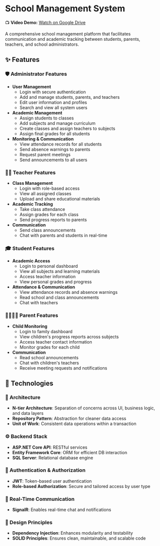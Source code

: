 # School Management System
📺 **Video Demo:** [Watch on Google Drive](https://drive.google.com/file/d/1zv1Ln8mXcDg6emfQn4gAEXOU547104yk/view?t=10)

A comprehensive school management platform that facilitates communication and academic tracking between students, parents, teachers, and school administrators.

## ✨ Features

### 🛡️ Administrator Features
- **User Management**
  - Login with secure authentication
  - Add and manage students, parents, and teachers
  - Edit user information and profiles
  - Search and view all system users
- **Academic Management**
  - Assign students to classes
  - Add subjects and manage curriculum
  - Create classes and assign teachers to subjects
  - Assign final grades for all students
- **Monitoring & Communication**
  - View attendance records for all students
  - Send absence warnings to parents
  - Request parent meetings
  - Send announcements to all users

### 👨‍🏫 Teacher Features
- **Class Management**
  - Login with role-based access
  - View all assigned classes
  - Upload and share educational materials
- **Academic Tracking**
  - Take class attendance
  - Assign grades for each class
  - Send progress reports to parents
- **Communication**
  - Send class announcements
  - Chat with parents and students in real-time

### 🎓 Student Features
- **Academic Access**
  - Login to personal dashboard
  - View all subjects and learning materials
  - Access teacher information
  - View personal grades and progress
- **Attendance & Communication**
  - View attendance records and absence warnings
  - Read school and class announcements
  - Chat with teachers

### 👨‍👩‍👧‍👦 Parent Features
- **Child Monitoring**
  - Login to family dashboard
  - View children's progress reports across subjects
  - Access teacher contact information
  - Monitor grades for each child
- **Communication**
  - Read school announcements
  - Chat with children's teachers
  - Receive meeting requests and notifications

## 🧰 Technologies

### 🧱 Architecture

* **N-tier Architecture**: Separation of concerns across UI, business logic, and data layers
* **Repository Pattern**: Abstraction for cleaner data access
* **Unit of Work**: Consistent data operations within a transaction

### ⚙️ Backend Stack

* **ASP.NET Core API**: RESTful services
* **Entity Framework Core**: ORM for efficient DB interaction
* **SQL Server**: Relational database engine

### 🔐 Authentication & Authorization

* **JWT**: Token-based user authentication
* **Role-based Authorization**: Secure and tailored access by user type

### 📡 Real-Time Communication

* **SignalR**: Enables real-time chat and notifications

### 🧩 Design Principles

* **Dependency Injection**: Enhances modularity and testability
* **SOLID Principles**: Ensures clean, maintainable, and scalable code

